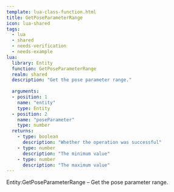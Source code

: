 ```yaml
---
template: lua-class-function.html
title: GetPoseParameterRange
icon: lua-shared
tags:
  - lua
  - shared
  - needs-verification
  - needs-example
lua:
  library: Entity
  function: GetPoseParameterRange
  realm: shared
  description: "Get the pose parameter range."
  
  arguments:
  - position: 1
    name: "entity"
    type: Entity
  - position: 2
    name: "poseParameter"
    type: number
  returns:
    - type: boolean
      description: "Whether the operation was successful"
    - type: number
      description: "The minimum value"
    - type: number
      description: "The maximum value"
---
```


<div class="lua__search__keywords">
Entity:GetPoseParameterRange &#x2013; Get the pose parameter range.
</div>

